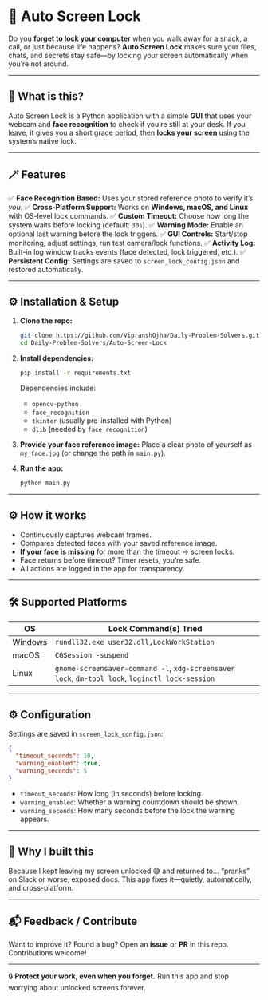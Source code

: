 # 👀 Auto Screen Lock

Do you **forget to lock your computer** when you walk away for a snack, a call, or just because life happens?
**Auto Screen Lock** makes sure your files, chats, and secrets stay safe—by locking your screen automatically when you’re not  around.

---

## 🚩 What is this?

Auto Screen Lock is a Python application with a simple **GUI** that uses your webcam and **face recognition** to check if you’re still at your desk.
If you leave, it gives you a short grace period, then **locks your screen** using the system’s native lock.

---

## 🪄 Features

✅ **Face Recognition Based:** Uses your stored reference photo to verify it’s *you*.
✅ **Cross-Platform Support:** Works on **Windows, macOS, and Linux** with OS-level lock commands.
✅ **Custom Timeout:** Choose how long the system waits before locking (default: `30s`).
✅ **Warning Mode:** Enable an optional last warning before the lock triggers.
✅ **GUI Controls:** Start/stop monitoring, adjust settings, run test camera/lock functions.
✅ **Activity Log:** Built-in log window tracks events (face detected, lock triggered, etc.).
✅ **Persistent Config:** Settings are saved to `screen_lock_config.json` and restored automatically.

---

## ⚙️ Installation & Setup

1. **Clone the repo:**

   ```bash
   git clone https://github.com/VipranshOjha/Daily-Problem-Solvers.git
   cd Daily-Problem-Solvers/Auto-Screen-Lock
   ```

2. **Install dependencies:**

   ```bash
   pip install -r requirements.txt
   ```

   Dependencies include:

   * `opencv-python`
   * `face_recognition`
   * `tkinter` (usually pre-installed with Python)
   * `dlib` (needed by `face_recognition`)

3. **Provide your face reference image:**
   Place a clear photo of yourself as `my_face.jpg` (or change the path in `main.py`).

4. **Run the app:**

   ```bash
   python main.py
   ```

---

## ⚙️ How it works

* Continuously captures webcam frames.
* Compares detected faces with your saved reference image.
* **If your face is missing** for more than the timeout → screen locks.
* Face returns before timeout? Timer resets, you’re safe.
* All actions are logged in the app for transparency.

---

## 🛠 Supported Platforms

| OS      | Lock Command(s) Tried                                                                           |
| ------- | ----------------------------------------------------------------------------------------------- |
| Windows | `rundll32.exe user32.dll,LockWorkStation`                                                       |
| macOS   | `CGSession -suspend`                                                                            |
| Linux   | `gnome-screensaver-command -l`, `xdg-screensaver lock`, `dm-tool lock`, `loginctl lock-session` |

---

## ⚙️ Configuration

Settings are saved in `screen_lock_config.json`:

```json
{
  "timeout_seconds": 10,
  "warning_enabled": true,
  "warning_seconds": 5
}
```

* `timeout_seconds`: How long (in seconds) before locking.
* `warning_enabled`: Whether a warning countdown should be shown.
* `warning_seconds`: How many seconds before the lock the warning appears.

---

## 📝 Why I built this

Because I kept leaving my screen unlocked 😅 and returned to… “pranks” on Slack or worse, exposed docs.
This app fixes it—quietly, automatically, and cross-platform.

---

## 📬 Feedback / Contribute

Want to improve it? Found a bug?
Open an **issue** or **PR** in this repo. Contributions welcome!

---

🔒 **Protect your work, even when you forget.**
Run this app and stop worrying about unlocked screens forever.
